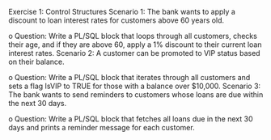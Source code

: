 Exercise 1: Control Structures
Scenario 1: The bank wants to apply a discount to loan interest rates for customers above 60 years old.

  o	Question: Write a PL/SQL block that loops through all customers, checks their age, and if they are above 60, apply a 1% discount to their current loan interest rates.
Scenario 2: A customer can be promoted to VIP status based on their balance.

  o	Question: Write a PL/SQL block that iterates through all customers and sets a flag IsVIP to TRUE for those with a balance over $10,000.
Scenario 3: The bank wants to send reminders to customers whose loans are due within the next 30 days.

  o	Question: Write a PL/SQL block that fetches all loans due in the next 30 days and prints a reminder message for each customer.
